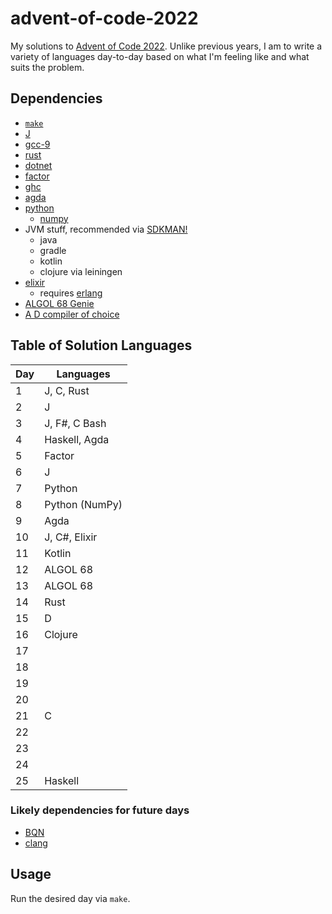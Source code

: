 # advent-of-code-2022

My solutions to [Advent of Code 2022](https://adventofcode.com/2022/).
Unlike previous years, I am to write a variety of languages day-to-day based on what I'm feeling like and what suits the problem.

## Dependencies

- [`make`](https://www.gnu.org/software/make/)
- [J](https://www.jsoftware.com)
- [gcc-9](https://gcc.gnu.org/)
- [rust](https://www.rust-lang.org/)
- [dotnet](https://dotnet.microsoft.com/en-us/)
- [factor](https://factorcode.org/)
- [ghc](https://www.haskell.org/ghcup/)
- [agda](https://wiki.portal.chalmers.se/agda/pmwiki.php)
- [python](https://www.python.org/)
    - [numpy](https://numpy.org/)
- JVM stuff, recommended via [SDKMAN!](https://sdkman.io/)
    - java
    - gradle
    - kotlin
    - clojure via leiningen
- [elixir](https://elixir-lang.org/)
    - requires [erlang](https://www.erlang.org/)
- [ALGOL 68 Genie](https://jmvdveer.home.xs4all.nl/en.algol-68-genie.html)
- [A D compiler of choice](https://dlang.org/download.html)

## Table of Solution Languages

| Day | Languages      |
| --- | -------------- |
|   1 | J, C, Rust     |
|   2 | J              |
|   3 | J, F#, C Bash  |
|   4 | Haskell, Agda  |
|   5 | Factor         |
|   6 | J              |
|   7 | Python         |
|   8 | Python (NumPy) |
|   9 | Agda           |
|  10 | J, C#, Elixir  |
|  11 | Kotlin         |
|  12 | ALGOL 68       |
|  13 | ALGOL 68       |
|  14 | Rust           |
|  15 | D              |
|  16 | Clojure        |
|  17 |                |
|  18 |                |
|  19 |                |
|  20 |                |
|  21 | C              |
|  22 |                |
|  23 |                |
|  24 |                |
|  25 | Haskell        |


### Likely dependencies for future days

- [BQN](https://mlochbaum.github.io/BQN/)
- [clang](https://clang.llvm.org/)

## Usage

Run the desired day via `make`.
